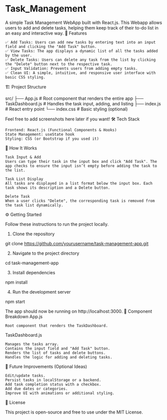 # Task_Management
A simple Task Management WebApp built with React.js. This Webapp allows users to add and delete tasks, helping them keep track of their to-do list in an easy and interactive way.
🚀 Features

    ✅ Add Tasks: Users can add new tasks by entering text into an input field and clicking the "Add Task" button.
    ✅ View Tasks: The app displays a dynamic list of all the tasks added by the user.
    ✅ Delete Tasks: Users can delete any task from the list by clicking the "Delete" button next to the respective task.
    ✅ Input Validation: Prevents users from adding empty tasks.
    ✅ Clean UI: A simple, intuitive, and responsive user interface with basic CSS styling.

🏗️ Project Structure

src/
├── App.js          # Root component that renders the entire app
├── TaskDashboard.js # Handles the task input, adding, and listing
├── index.js        # React entry point
└── index.css       # Basic styling (optional)

Feel free to add screenshots here later if you want!
🛠️ Tech Stack

    Frontend: React.js (Functional Components & Hooks)
    State Management: useState hook
    Styling: CSS (or Bootstrap if you used it)

🎯 How It Works

    Task Input & Add
    Users can type their task in the input box and click "Add Task". The app checks to ensure the input isn’t empty before adding the task to the list.

    Task List Display
    All tasks are displayed in a list format below the input box. Each task shows its description and a Delete button.

    Delete Task
    When a user clicks "Delete", the corresponding task is removed from the task list dynamically.

⚙️ Getting Started

Follow these instructions to run the project locally.
1. Clone the repository

git clone https://github.com/yourusername/task-management-app.git

2. Navigate to the project directory

cd task-management-app

3. Install dependencies

npm install

4. Run the development server

npm start

The app should now be running on http://localhost:3000.
🧩 Component Breakdown
App.js

    Root component that renders the TaskDashboard.

TaskDashboard.js

    Manages the tasks array.
    Contains the input field and "Add Task" button.
    Renders the list of tasks and delete buttons.
    Handles the logic for adding and deleting tasks.

📌 Future Improvements (Optional Ideas)

    Edit/update tasks.
    Persist tasks in localStorage or a backend.
    Add task completion status with a checkbox.
    Add due dates or categories.
    Improve UI with animations or additional styling.

📄 License

This project is open-source and free to use under the MIT License.
